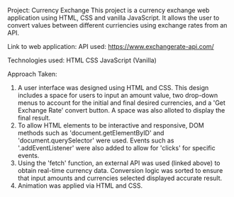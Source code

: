 Project: Currency Exchange
This project is a currency exchange web application using HTML, CSS and vanilla JavaScript. It allows the user to convert values between different curriencies using exchange rates from an API. 

Link to web application: 
API used:  https://www.exchangerate-api.com/

Technologies used:
HTML
CSS
JavaScript (Vanilla)

Approach Taken: 
1. A user interface was designed using HTML and CSS. This design includes a space for users to input an amount value, two drop-down menus to account for the initial and final desired currencies, and a 'Get Exchange Rate' convert button. A space was also alloted to display the final result.   
2. To allow HTML elements to be interactive and responsive, DOM methods such as 'document.getElementByID' and 'document.querySelector' were used. Events such as '.addEventListener' were also added to allow for 'clicks' for specific events. 
3. Using the 'fetch' function, an external API was used (linked above) to obtain real-time currency data. Conversion logic was sorted to ensure that input amounts and currencies selected displayed accurate result. 
4. Animation was applied via HTML and CSS. 




